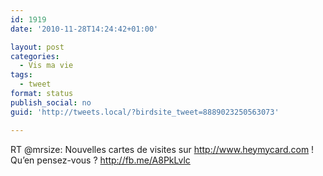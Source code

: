 ```yaml
---
id: 1919
date: '2010-11-28T14:24:42+01:00'

layout: post
categories:
  - Vis ma vie
tags:
  - tweet
format: status
publish_social: no
guid: 'http://tweets.local/?birdsite_tweet=8889023250563073'

---
```


RT @mrsize: Nouvelles cartes de visites sur http://www.heymycard.com !  
Qu’en pensez-vous ? http://fb.me/A8PkLvlc